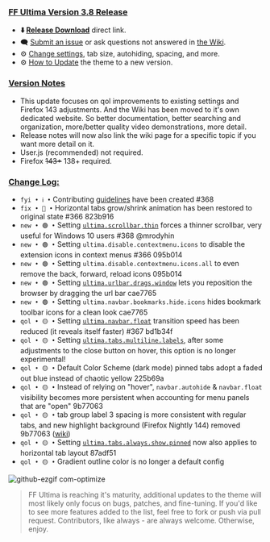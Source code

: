 ### <ins> FF Ultima Version 3.8 Release
- **⬇️ [Release Download](https://github.com/soulhotel/FF-ULTIMA/releases/download/3.8/ffultima3.8.zip)** direct link.<!--- **⬇️ [Source Download](https://github.com/soulhotel/FF-ULTIMA/archive/refs/heads/main.zip)** direct link.-->
- 🗨️ [Submit an issue](https://github.com/soulhotel/FF-ULTIMA/issues/new/choose) or ask questions not answered in [the Wiki](https://ff-ultima.github.io/docs/getting-started).
- ⚙️ [Change settings](https://ff-ultima.github.io/docs/category/settings), tab size, autohiding, spacing, and more.
- ⚙️ [How to Update](https://ff-ultima.github.io/docs/how-to/how-to-update) the theme to a new version.
  
### <ins> Version Notes
- This update focuses on qol improvements to existing settings and Firefox 143 adjustments. And the Wiki has been moved to it's own dedicated website. So better documentation, better searching and organization, more/better quality video demonstrations, more detail.
- Release notes will now also link the wiki page for a specific topic if you want more detail on it.
- User.js (recommended) not required. 
- Firefox ~~143+~~ 138+ required.
<!--
Firefox 143+ required
- User.js required. 
- User.js not required.
- User.js (recommended) not required. 
-->

### <ins> Change Log:
- `fyi • ℹ️ •` Contributing [guidelines](https://github.com/soulhotel/ff-ultima?tab=contributing-ov-file) have been created #368
- `fix • 🔴 •` Horizontal tabs grow/shrink animation has been restored to original state #366 823b916
- `new • 🟢 •` Setting [`ultima.scrollbar.thin`](https://ff-ultima.github.io/docs/settings/all/content-area-settings#ultimascrollbarthin) forces a thinner scrollbar, very useful for Windows 10 users #368 @mrodyhin
- `new • 🟢 •` Setting `ultima.disable.contextmenu.icons` to disable the extension icons in context menus #366 095b014
- `new • 🟢 •` Setting `ultima.disable.contextmenu.icons.all` to even remove the back, forward, reload icons 095b014
- `new • 🟢 •` Setting [`ultima.urlbar.drags.window`](https://ff-ultima.github.io/docs/settings/all/urlbar-settings#ultimaurlbardragswindow) lets you reposition the browser by dragging the url bar cae7765
- `new • 🟢 •` Setting `ultima.navbar.bookmarks.hide.icons` hides bookmark toolbar icons for a clean look cae7765
- `qol • 🟡 •` Setting [`ultima.navbar.float`](https://ff-ultima.github.io/docs/settings/all/topbar-settings#ultimanavbarfloat) transition speed has been reduced (it reveals itself faster) #367 bd1b34f
- `qol • 🟡 •` Setting [`ultima.tabs.multiline.labels`](https://ff-ultima.github.io/docs/settings/all/tab-settings#ultimatabsmultilinelabels), after some adjustments to the close button on hover, this option is no longer experimental!
- `qol • 🟡 •` Default Color Scheme (dark mode) pinned tabs adopt a faded out blue instead of chaotic yellow 225b69a
- `qol • 🟡 •` Instead of relying on "hover", `navbar.autohide` & `navbar.float` visibility becomes more persistent when accounting for menu panels that are "open" 9b77063
- `qol • 🟡 •` tab group label 3 spacing is more consistent with regular tabs, and new highlight background (Firefox Nightly 144) removed 9b77063 ([wiki](https://ff-ultima.github.io/docs/settings/all/tab-settings#ultimatabstabgroups))
- `qol • 🟡 •` Setting [`ultima.tabs.always.show.pinned`](https://ff-ultima.github.io/docs/settings/all/tab-settings#ultimatabsalwaysshowpinned) now also applies to horizontal tab layout 87adf51
- `qol • 🟡 •` Gradient outline color is no longer a default config
<!--
`fyi • ℹ️ •`
`fix • 🔴 •` 
`new • 🟢 •` 
`qol • 🟡 •` 
`wip • ℹ️ •` 
-->

![github-ezgif com-optimize](https://github.com/user-attachments/assets/2e15a262-931c-4dd8-a3d8-3b5ef2a0c6b5)


> FF Ultima is reaching it's maturity, additional updates to the theme will most likely only focus on bugs, patches, and fine-tuning. If you'd like to see more features added to the list, feel free to fork or push via pull request. Contributors, like always - are always welcome. Otherwise, enjoy.
